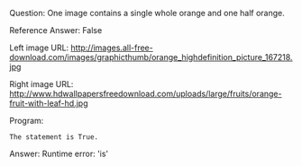 Question: One image contains a single whole orange and one half orange.

Reference Answer: False

Left image URL: http://images.all-free-download.com/images/graphicthumb/orange_highdefinition_picture_167218.jpg

Right image URL: http://www.hdwallpapersfreedownload.com/uploads/large/fruits/orange-fruit-with-leaf-hd.jpg

Program:

```
The statement is True.
```
Answer: Runtime error: 'is'

